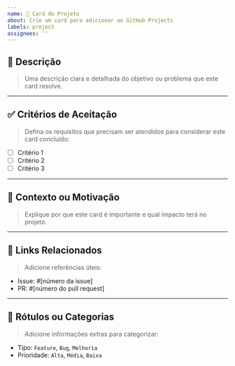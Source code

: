 ```yaml
---
name: 📌 Card do Projeto
about: Crie um card para adicionar ao GitHub Projects
labels: project
assignees: ''
---
```


## 📝 Descrição
> Uma descrição clara e detalhada do objetivo ou problema que este card resolve.

---

## ✅ Critérios de Aceitação
> Defina os requisitos que precisam ser atendidos para considerar este card concluído:
- [ ] Critério 1
- [ ] Critério 2
- [ ] Critério 3

---

## 🚀 Contexto ou Motivação
> Explique por que este card é importante e qual impacto terá no projeto.

---

## 🔗 Links Relacionados
> Adicione referências úteis:
- Issue: #[número da issue]
- PR: #[número do pull request]

---

## 📂 Rótulos ou Categorias
> Adicione informações extras para categorizar:
- Tipo: `Feature`, `Bug`, `Melhoria`
- Prioridade: `Alta`, `Média`, `Baixa`
